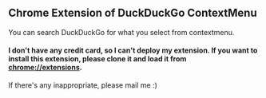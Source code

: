Chrome Extension of DuckDuckGo ContextMenu 
------------------------------------------

You can search DuckDuckGo for what you select from contextmenu.

#### I don't have any credit card, so I can't deploy my extension. If you want to install this extension, please clone it and load it from [chrome://extensions](). ####

If there's any inappropriate, please mail me :)
